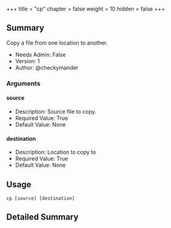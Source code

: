 +++
title = "cp"
chapter = false
weight = 10
hidden = false
+++

## Summary
Copy a file from one location to another.
  
- Needs Admin: False  
- Version: 1  
- Author: @checkymander

### Arguments

#### source

- Description: Source file to copy.  
- Required Value: True  
- Default Value: None  

#### destination

- Description: Location to copy to
- Required Value: True  
- Default Value: None  

## Usage

```
cp [source] [destination]
```

## Detailed Summary
